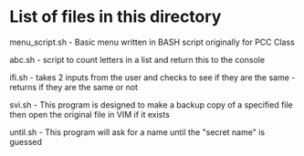 # List of files in this directory

menu_script.sh - Basic menu written in BASH script originally for PCC Class

abc.sh - script to count letters in a list and return this to the console

ifi.sh - takes 2 inputs from the user and checks to see if they are the same - returns if they are the same or not

svi.sh - This program is designed to make a backup copy of a specified file then open the original file in VIM if it exists

until.sh - This program will ask for a name until the "secret name" is guessed
